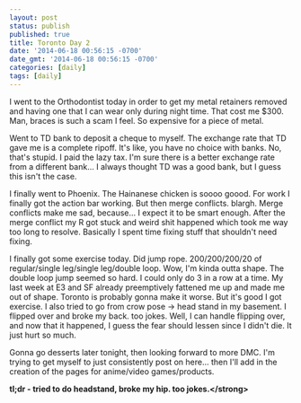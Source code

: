 ```yaml
---
layout: post
status: publish
published: true
title: Toronto Day 2
date: '2014-06-18 00:56:15 -0700'
date_gmt: '2014-06-18 00:56:15 -0700'
categories: [daily]
tags: [daily]
---
```

<p>I went to the Orthodontist today in order to get my metal retainers removed and having one that I can wear only during night time. That cost me $300. Man, braces is such a scam I feel. So expensive for a piece of metal.</p>
<p>Went to TD bank to deposit a cheque to myself. The exchange rate that TD gave me is a complete ripoff. It's like, you have no choice with banks. No, that's stupid. I paid the lazy tax. I'm sure there is a better exchange rate from a different bank... I always thought TD was a good bank, but I guess this isn't the case.</p>
<p>I finally went to Phoenix. The Hainanese chicken is soooo goood. For work I finally got the action bar working. But then merge conflicts. blargh. Merge conflicts make me sad, because... I expect it to be smart enough. After the merge conflict my R got stuck and weird shit happened which took me way too long to resolve. Basically I spent time fixing stuff that shouldn't need fixing.</p>
<p>I finally got some exercise today. Did jump rope. 200&#47;200&#47;200&#47;20 of regular&#47;single leg&#47;single leg&#47;double loop. Wow, I'm kinda outta shape. The double loop jump seemed so hard. I could only do 3 in a row at a time. My last week at E3 and SF already preemptively fattened me up and made me out of shape. Toronto is probably gonna make it worse. But it's good I got exercise. I also tried to go from crow pose -> head stand in my basement. I flipped over and broke my back. too jokes. Well, I can handle flipping over, and now that it happened, I guess the fear should lessen since I didn't die. It just hurt so much.</p>
<p>Gonna go desserts later tonight, then looking forward to more DMC. I'm trying to get myself to just consistently post on here... then I'll add in the creation of the pages for anime&#47;video games&#47;products.</p>
<p><strong>tl;dr - tried to do headstand, broke my hip. too jokes.<&#47;strong></p>
